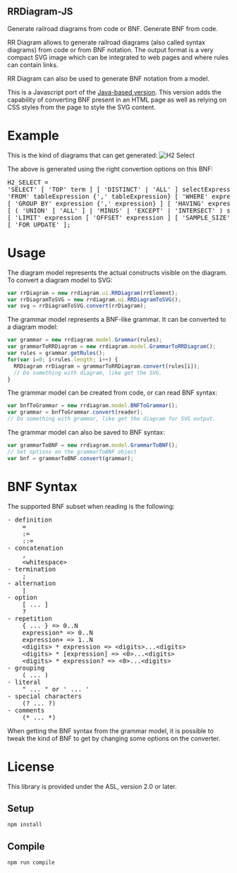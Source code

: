 RRDiagram-JS
---

Generate railroad diagrams from code or BNF. Generate BNF from code.

RR Diagram allows to generate railroad diagrams (also called syntax diagrams) from code or from BNF notation. The output format is a very compact SVG image which can be integrated to web pages and where rules can contain links.

RR Diagram can also be used to generate BNF notation from a model.

This is a Javascript port of the [Java-based version](https://github.com/Chrriis/RRDiagram). This version adds the capability of converting BNF present in an HTML page as well as relying on CSS styles from the page to style the SVG content.

Example
=======

This is the kind of diagrams that can get generated:
![H2 Select](http://rrdiagram.sourceforge.net/H2Select.svg)

The above is generated using the right convertion options on this BNF:
<pre>
H2_SELECT = 
'SELECT' [ 'TOP' term ] [ 'DISTINCT' | 'ALL' ] selectExpression {',' selectExpression} \
'FROM' tableExpression {',' tableExpression} [ 'WHERE' expression ] \
[ 'GROUP BY' expression {',' expression} ] [ 'HAVING' expression ] \
[ ( 'UNION' [ 'ALL' ] | 'MINUS' | 'EXCEPT' | 'INTERSECT' ) select ] [ 'ORDER BY' order {',' order} ] \
[ 'LIMIT' expression [ 'OFFSET' expression ] [ 'SAMPLE_SIZE' rowCountInt ] ] \
[ 'FOR UPDATE' ];
</pre>

Usage
=====

The diagram model represents the actual constructs visible on the diagram.
To convert a diagram model to SVG:
```Javascript
var rrDiagram = new rrdiagram.ui.RRDiagram(rrElement);
var rrDiagramToSVG = new rrdiagram.ui.RRDiagramToSVG();
var svg = rrDiagramToSVG.convert(rrDiagram);
```

The grammar model represents a BNF-like grammar.
It can be converted to a diagram model:
```Javascript
var grammar = new rrdiagram.model.Grammar(rules);
var grammarToRRDiagram = new rrdiagram.model.GrammarToRRDiagram();
var rules = grammar.getRules();
for(var i=0; i<rules.length; i++) {
  RRDiagram rrDiagram = grammarToRRDiagram.convert(rules[i]);
  // Do something with diagram, like get the SVG.
}
```

The grammar model can be created from code, or can read BNF syntax:
```Javascript
var bnfToGrammar = new rrdiagram.model.BNFToGrammar();
var grammar = bnfToGrammar.convert(reader);
// Do something with grammar, like get the diagram for SVG output.
```

The grammar model can also be saved to BNF syntax:
```Javascript
var grammarToBNF = new rrdiagram.model.GrammarToBNF();
// Set options on the grammarToBNF object
var bnf = grammarToBNF.convert(grammar);
```

BNF Syntax
==========

The supported BNF subset when reading is the following:
<pre>
- definition
    =
    :=
    ::=
- concatenation
    ,
    &lt;whitespace&gt;
- termination
    ;
- alternation
    |
- option
    [ ... ]
    ?
- repetition
    { ... } =&gt; 0..N
    expression* =&gt; 0..N
    expression+ =&gt; 1..N
    &lt;digits&gt; * expression => &lt;digits&gt;...&lt;digits&gt;
    &lt;digits&gt; * [expression] => &lt;0&gt;...&lt;digits&gt;
    &lt;digits&gt; * expression? => &lt;0&gt;...&lt;digits&gt;
- grouping
    ( ... )
- literal
    " ... " or ' ... '
- special characters
    (? ... ?)
- comments
    (* ... *)
</pre>

When getting the BNF syntax from the grammar model, it is possible to tweak the kind of BNF to get by changing some options on the converter.

License
=======
This library is provided under the ASL, version 2.0 or later.



Setup
---

```
npm install
```



Compile
---

```
npm run compile
```

